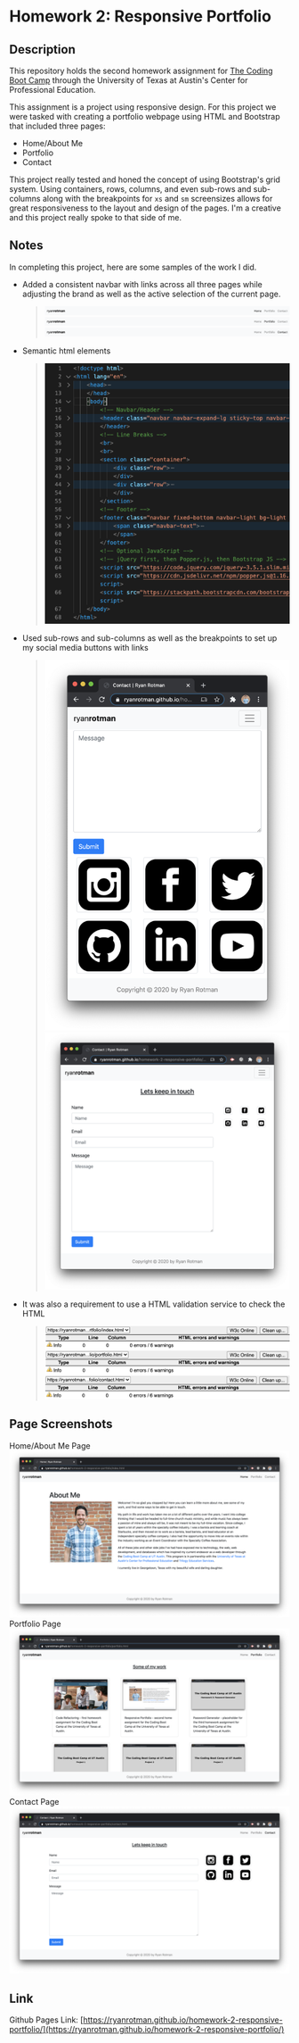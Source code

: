# Homework 2: Responsive Portfolio

## Description

This repository holds the second homework assignment for [The Coding Boot Camp](https://techbootcamps.utexas.edu/coding/) through the University of Texas at Austin's Center for Professional Education.

This assignment is a project using responsive design. For this project we were tasked with creating a portfolio webpage using HTML and Bootstrap that included three pages:

* Home/About Me
* Portfolio
* Contact

This project really tested and honed the concept of using Bootstrap's grid system. Using containers, rows, columns, and even sub-rows and sub-columns along with the breakpoints for `xs` and `sm` screensizes allows for great responsiveness to the layout and design of the pages. I'm a creative and this project really spoke to that side of me. 

## Notes

In completing this project, here are some samples of the work I did.

* Added a consistent navbar with links across all three pages while adjusting the brand as well as the active selection of the current page.
    > ![ScreenShot_NavbarHome](https://github.com/ryanrotman/homework-2-responsive-portfolio/blob/master/Assets/Images/ReadMe_ScreenShot_NavbarHome.png)
    > ![Screenshot_NavbarPortfolio](https://github.com/ryanrotman/homework-2-responsive-portfolio/blob/master/Assets/Images/ReadMe_ScreenShot_NavbarPortfolio.png)
    > ![Screenshot_NavbarContact](https://github.com/ryanrotman/homework-2-responsive-portfolio/blob/master/Assets/Images/ReadMe_ScreenShot_NavbarContact.png)

* Semantic html elements
    > ![Screenshot_SemanticCode](https://github.com/ryanrotman/homework-2-responsive-portfolio/blob/master/Assets/Images/ReadMe_ScreenShot_SemanticCode.png)

* Used sub-rows and sub-columns as well as the breakpoints to set up my social media buttons with links
    > ![Screenshot_SocialXS](https://github.com/ryanrotman/homework-2-responsive-portfolio/blob/master/Assets/Images/ReadMe_ScreenShot_SocialXS.png)
    > ![Screenshot_SocialSM](https://github.com/ryanrotman/homework-2-responsive-portfolio/blob/master/Assets/Images/ReadMe_ScreenShot_SocialSM.png)

* It was also a requirement to use a HTML validation service to check the HTML
    > ![Screenshot_HomeValidation](https://github.com/ryanrotman/homework-2-responsive-portfolio/blob/master/Assets/Images/ReadMe_ScreenShot_HomeValidation.png)
    > ![Screenshot_PorfolioValidation](https://github.com/ryanrotman/homework-2-responsive-portfolio/blob/master/Assets/Images/ReadMe_ScreenShot_PortfolioValidation.png)
    > ![Screenshot_ContactValidation](https://github.com/ryanrotman/homework-2-responsive-portfolio/blob/master/Assets/Images/ReadMe_ScreenShot_ContactValidation.png)

## Page Screenshots
Home/About Me Page
![Screenshot_HomePage](https://github.com/ryanrotman/homework-2-responsive-portfolio/blob/master/Assets/Images/ReadMe_ScreenShot_HomePage.png)
Portfolio Page
![Screenshot_PortfolioPage](https://github.com/ryanrotman/homework-2-responsive-portfolio/blob/master/Assets/Images/ReadMe_ScreenShot_PortfolioPage.png)
Contact Page
![Screenshot_ContactPage](https://github.com/ryanrotman/homework-2-responsive-portfolio/blob/master/Assets/Images/ReadMe_ScreenShot_ContactPage.png)

## Link

Github Pages Link: [https://ryanrotman.github.io/homework-2-responsive-portfolio/](https://ryanrotman.github.io/homework-2-responsive-portfolio/)